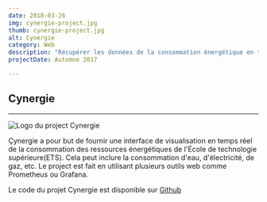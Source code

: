 ```yaml
---
date: 2018-03-26
img: cynergie-project.jpg
thumb: cynergie-project.jpg
alt: Cynergie
category: Web
description: "Récupérer les données de la consommation énergétique en temps réel"
projectDate: Automne 2017

---
```


## Cynergie

---

![Logo du project Cynergie]({{site.baseurl}}/img/portfolio/cynergie-project.jpg)

Çynergie a pour but de fournir une interface de visualisation en temps réel de la consommation des ressources énergétiques de l'École de technologie supérieure(ETS). Cela peut inclure la consommation d'eau, d'électricité, de gaz, etc. Le project est fait en utilisant plusieurs outils web comme Prometheus ou Grafana.

Le code du projet Cynergie est disponible sur [Github <i class="fa fa-github"></i>](https://github.com/ClubCedille?utf8=%E2%9C%93&q=cynergie)

